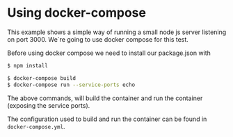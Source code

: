 # Using docker-compose


This example shows a simple way of running a small node js server listening on port 3000. We´re going to use docker compose for this test. 

Before using docker compose we need to install our package.json with
```sh
$ npm install
```

```sh
$ docker-compose build
$ docker-compose run --service-ports echo
```

The above commands, will build the container and run the container (exposing the service ports). 

The configuration used to build and run the container can be found in `docker-compose.yml`.


